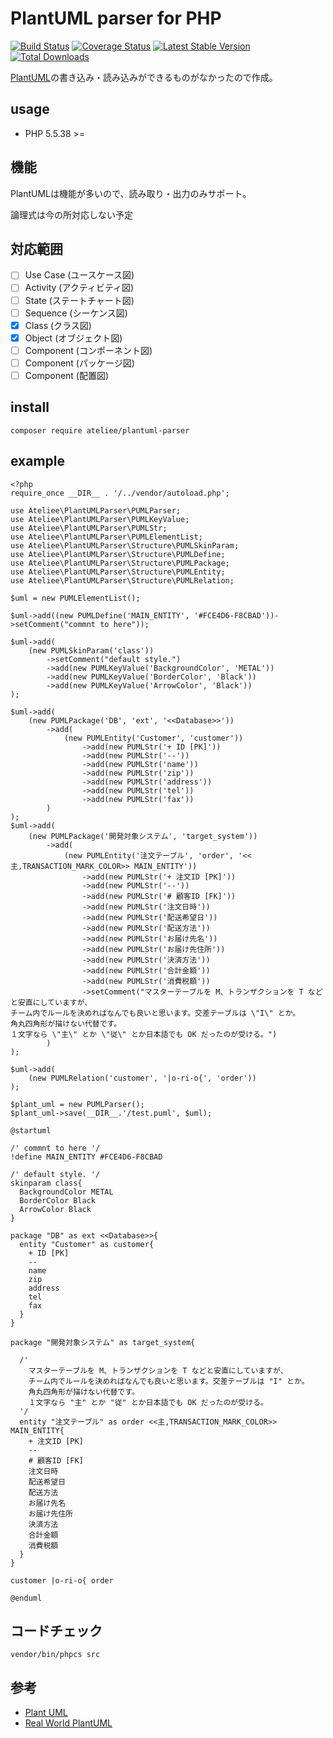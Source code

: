 # PlantUML parser for PHP

[![Build Status](https://travis-ci.org/ateliee/plantuml-parser.svg?branch=development)](https://travis-ci.org/ateliee/plantuml-parser)
[![Coverage Status](https://coveralls.io/repos/github/ateliee/plantuml-parser/badge.svg?branch=%28HEAD+detached+at+75dabae%29)](https://coveralls.io/github/ateliee/plantuml-parser?branch=%28HEAD+detached+at+75dabae%29)
[![Latest Stable Version](https://poser.pugx.org/ateliee/plantuml-parser/v/stable)](https://packagist.org/packages/ateliee/plantuml-parser)
[![Total Downloads](https://poser.pugx.org/ateliee/plantuml-parser/downloads)](https://packagist.org/packages/ateliee/plantuml-parser)

[PlantUML](http://plantuml.com/ja/)の書き込み・読み込みができるものがなかったので作成。

## usage
* PHP 5.5.38 >=

## 機能
PlantUMLは機能が多いので、読み取り・出力のみサポート。

論理式は今の所対応しない予定

## 対応範囲

* [ ] Use Case (ユースケース図)
* [ ] Activity (アクティビティ図)
* [ ] State (ステートチャート図)	
* [ ] Sequence (シーケンス図)
* [x] Class (クラス図)
* [x] Object (オブジェクト図)
* [ ] Component (コンポーネント図)
* [ ] Component (パッケージ図)
* [ ] Component (配置図)

## install
```
composer require ateliee/plantuml-parser
```

## example

```
<?php
require_once __DIR__ . '/../vendor/autoload.php';

use Ateliee\PlantUMLParser\PUMLParser;
use Ateliee\PlantUMLParser\PUMLKeyValue;
use Ateliee\PlantUMLParser\PUMLStr;
use Ateliee\PlantUMLParser\PUMLElementList;
use Ateliee\PlantUMLParser\Structure\PUMLSkinParam;
use Ateliee\PlantUMLParser\Structure\PUMLDefine;
use Ateliee\PlantUMLParser\Structure\PUMLPackage;
use Ateliee\PlantUMLParser\Structure\PUMLEntity;
use Ateliee\PlantUMLParser\Structure\PUMLRelation;

$uml = new PUMLElementList();

$uml->add((new PUMLDefine('MAIN_ENTITY', '#FCE4D6-F8CBAD'))->setComment("commnt to here"));

$uml->add(
    (new PUMLSkinParam('class'))
        ->setComment("default style.")
        ->add(new PUMLKeyValue('BackgroundColor', 'METAL'))
        ->add(new PUMLKeyValue('BorderColor', 'Black'))
        ->add(new PUMLKeyValue('ArrowColor', 'Black'))
);

$uml->add(
    (new PUMLPackage('DB', 'ext', '<<Database>>'))
        ->add(
            (new PUMLEntity('Customer', 'customer'))
                ->add(new PUMLStr('+ ID [PK]'))
                ->add(new PUMLStr('--'))
                ->add(new PUMLStr('name'))
                ->add(new PUMLStr('zip'))
                ->add(new PUMLStr('address'))
                ->add(new PUMLStr('tel'))
                ->add(new PUMLStr('fax'))
        )
);
$uml->add(
    (new PUMLPackage('開発対象システム', 'target_system'))
        ->add(
            (new PUMLEntity('注文テーブル', 'order', '<<主,TRANSACTION_MARK_COLOR>> MAIN_ENTITY'))
                ->add(new PUMLStr('+ 注文ID [PK]'))
                ->add(new PUMLStr('--'))
                ->add(new PUMLStr('# 顧客ID [FK]'))
                ->add(new PUMLStr('注文日時'))
                ->add(new PUMLStr('配送希望日'))
                ->add(new PUMLStr('配送方法'))
                ->add(new PUMLStr('お届け先名'))
                ->add(new PUMLStr('お届け先住所'))
                ->add(new PUMLStr('決済方法'))
                ->add(new PUMLStr('合計金額'))
                ->add(new PUMLStr('消費税額'))
                ->setComment("マスターテーブルを M、トランザクションを T などと安直にしていますが、
チーム内でルールを決めればなんでも良いと思います。交差テーブルは \"I\" とか。
角丸四角形が描けない代替です。
１文字なら \"主\" とか \"従\" とか日本語でも OK だったのが受ける。")
        )
);

$uml->add(
    (new PUMLRelation('customer', '|o-ri-o{', 'order'))
);

$plant_uml = new PUMLParser();
$plant_uml->save(__DIR__.'/test.puml', $uml);
```

```puml
@startuml

/' commnt to here '/
!define MAIN_ENTITY #FCE4D6-F8CBAD

/' default style. '/
skinparam class{
  BackgroundColor METAL
  BorderColor Black
  ArrowColor Black
}

package "DB" as ext <<Database>>{
  entity "Customer" as customer{
    + ID [PK]
    --
    name
    zip
    address
    tel
    fax
  }
}

package "開発対象システム" as target_system{

  /'
    マスターテーブルを M、トランザクションを T などと安直にしていますが、
    チーム内でルールを決めればなんでも良いと思います。交差テーブルは "I" とか。
    角丸四角形が描けない代替です。
    １文字なら "主" とか "従" とか日本語でも OK だったのが受ける。
  '/
  entity "注文テーブル" as order <<主,TRANSACTION_MARK_COLOR>> MAIN_ENTITY{
    + 注文ID [PK]
    --
    # 顧客ID [FK]
    注文日時
    配送希望日
    配送方法
    お届け先名
    お届け先住所
    決済方法
    合計金額
    消費税額
  }
}

customer |o-ri-o{ order

@enduml
```

## コードチェック
```
vendor/bin/phpcs src
```

## 参考
* [Plant UML](http://plantuml.com/ja/)
* [Real World PlantUML](https://real-world-plantuml.com/)